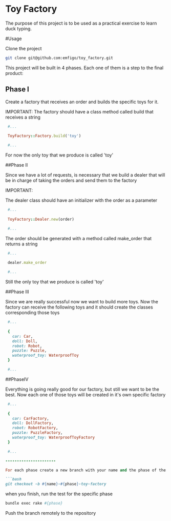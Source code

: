 Toy Factory
==========

The purpose of this project is to be used as a practical exercise to learn duck typing.

#Usage

Clone the project

```bash
git clone git@github.com:emfigo/toy_factory.git
```

This project will be built in 4 phases. Each one of them is a step to the final product:

## Phase I

Create a factory that receives an order and builds the specific toys for it.

IMPORTANT: The factory should have a class method called build that receives a string

```ruby
 #...
 
 ToyFactory::Factory.build('toy')

 #...
```
For now the only toy that we produce is called 'toy'

##Phase II

Since we have a lot of requests, is necessary that we build a dealer that will be in charge of taking the orders and send them to the factory

IMPORTANT: 

The dealer class should have an initializer with the order as a parameter 

```ruby
 #...
 
 ToyFactory::Dealer.new(order)

 #...
```

The order should be generated with a method called make_order that returns a string

```ruby
 #...
 
 dealer.make_order

 #...
```

Still the only toy that we produce is called 'toy'

##Phase III

Since we are really successful now we want to build more toys. Now the factory can receive the following toys and it should create the classes corresponding those toys

```ruby
 #...
 
 {
   car: Car,
   doll: Doll,
   robot: Robot,
   puzzle: Puzzle,
   waterproof_toy: WaterproofToy
 }

 #...
```

##PhaseIV

Everything is going really good for our factory, but still we want to be the best. Now each one of those toys will be created in it's own specific factory

```ruby
 #...
 
 {
   car: CarFactory,
   doll: DollFactory,
   robot: RobotFactory,
   puzzle: PuzzleFactory,
   waterproof_toy: WaterproofToyFactory
 }

 #...

----------------------

For each phase create a new branch with your name and the phase of the project

```bash
git checkout -b #{name}-#{phase}-toy-factory
```

when you finish, run the test for the specific phase

```bash
bundle exec rake #{phase}
```

Push the branch remotely to the repository


